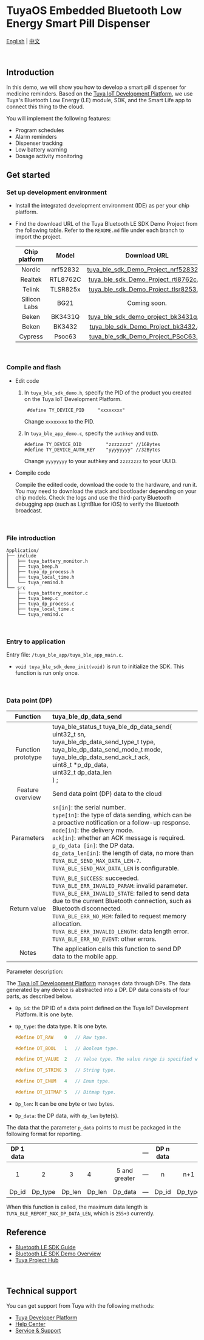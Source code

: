 # TuyaOS Embedded Bluetooth Low Energy Smart Pill Dispenser

[English](./README.md) | [中文](./README_zh.md)

<br>

## Introduction

In this demo, we will show you how to develop a smart pill dispenser for medicine reminders. Based on the [Tuya IoT Development Platform](https://iot.tuya.com/), we use Tuya's Bluetooth Low Energy (LE) module, SDK, and the Smart Life app to connect this thing to the cloud. 

You will implement the following features: 
- Program schedules 
- Alarm reminders 
- Dispenser tracking 
- Low battery warning 
- Dosage activity monitoring

## Get started

### Set up development environment

- Install the integrated development environment (IDE) as per your chip platform.

- Find the download URL of the Tuya Bluetooth LE SDK Demo Project from the following table. Refer to the `README.md` file under each branch to import the project.

   | Chip platform | Model | Download URL |
   | :----------: | :------: | :----------------------------------------------------------: |
   | Nordic | nrf52832 | [tuya_ble_sdk_Demo_Project_nrf52832.git](https://github.com/TuyaInc/tuya_ble_sdk_Demo_Project_nrf52832.git) |
   | Realtek | RTL8762C | [tuya_ble_sdk_Demo_Project_rtl8762c.git](https://github.com/TuyaInc/tuya_ble_sdk_Demo_Project_rtl8762c.git) |
   | Telink | TLSR825x | [tuya_ble_sdk_Demo_Project_tlsr8253.git](https://github.com/TuyaInc/tuya_ble_sdk_Demo_Project_tlsr8253.git) |
   | Silicon Labs | BG21 | Coming soon. |
   | Beken | BK3431Q | [tuya_ble_sdk_demo_project_bk3431q.git](https://github.com/TuyaInc/Tuya_ble_sdk_demo_project_bk3431q.git) |
   | Beken | BK3432 | [tuya_ble_sdk_Demo_Project_bk3432.git](https://github.com/TuyaInc/tuya_ble_sdk_Demo_Project_bk3432.git) |
   | Cypress | Psoc63 | [tuya_ble_sdk_Demo_Project_PSoC63.git](https://github.com/TuyaInc/tuya_ble_sdk_Demo_Project_PSoC63.git) |

<br>

### Compile and flash

- Edit code

   1. In `tuya_ble_sdk_demo.h`, specify the PID of the product you created on the Tuya IoT Development Platform.

      ```
       #define TY_DEVICE_PID     "xxxxxxxx"
      ```

      Change `xxxxxxxx` to the PID.

   2. In `tuya_ble_app_demo.c`, specify the `authkey` and `UUID`.

      ```
      #define TY_DEVICE_DID         "zzzzzzzz" //16Bytes
      #define TY_DEVICE_AUTH_KEY    "yyyyyyyy" //32Bytes
      ```

      Change `yyyyyyyy` to your authkey and `zzzzzzzz` to your UUID.

- Compile code

   Compile the edited code, download the code to the hardware, and run it. You may need to download the stack and bootloader depending on your chip models. Check the logs and use the third-party Bluetooth debugging app (such as LightBlue for iOS) to verify the Bluetooth broadcast.

<br>

### File introduction

```shell
Application/
├── include
│   ├── tuya_battery_monitor.h
│   ├── tuya_beep.h
│   ├── tuya_dp_process.h
│   ├── tuya_local_time.h
│   └── tuya_remind.h
└── src
    ├── tuya_battery_monitor.c
    ├── tuya_beep.c
    ├── tuya_dp_process.c
    ├── tuya_local_time.c
    └── tuya_remind.c
```

<br>

### Entry to application

Entry file: `/tuya_ble_app/tuya_ble_app_main.c`.

+ `void tuya_ble_sdk_demo_init(void)` is run to initialize the SDK. This function is run only once.

<br>

### Data point (DP)

| Function | **tuya_ble_dp_data_send** |
| :------: | :----------------------------------------------------------- |
| Function prototype | tuya_ble_status_t tuya_ble_dp_data_send(<br/>uint32_t sn,<br/>tuya_ble_dp_data_send_type_t type,<br/>tuya_ble_dp_data_send_mode_t mode,<br/>tuya_ble_dp_data_send_ack_t ack,<br/>uint8_t *p_dp_data,<br/>uint32_t dp_data_len<br/>) ; |
| Feature overview | Send data point (DP) data to the cloud |
| Parameters | `sn[in]`: the serial number. <br/>`type[in]`: the type of data sending, which can be a proactive notification or a follow-up response. <br/>`mode[in]`: the delivery mode. <br/>`ack[in]`: whether an ACK message is required. <br/>`p_dp_data [in]`: the DP data. <br/>`dp_data_len[in]`: the length of data, no more than `TUYA_BLE_SEND_MAX_DATA_LEN-7`. `TUYA_BLE_SEND_MAX_DATA_LEN` is configurable. |
| Return value | `TUYA_BLE_SUCCESS`: succeeded. <br/>`TUYA_BLE_ERR_INVALID_PARAM`: invalid parameter. <br/>`TUYA_BLE_ERR_INVALID_STATE`: failed to send data due to the current Bluetooth connection, such as Bluetooth disconnected. <br/>`TUYA_BLE_ERR_NO_MEM`: failed to request memory allocation. <br/>`TUYA_BLE_ERR_INVALID_LENGTH`: data length error. <br/>`TUYA_BLE_ERR_NO_EVENT`: other errors. |
| Notes | The application calls this function to send DP data to the mobile app. |

Parameter description:

The [Tuya IoT Development Platform](https://iot.tuya.com/) manages data through DPs. The data generated by any device is abstracted into a DP. DP data consists of four parts, as described below.

- `Dp_id`: the DP ID of a data point defined on the Tuya IoT Development Platform. It is one byte.


- `Dp_type`: the data type. It is one byte.

   ```c
   #define DT_RAW    0   // Raw type.

   #define DT_BOOL   1   // Boolean type.

   #define DT_VALUE  2   // Value type. The value range is specified when a DP of value type is created on the Tuya IoT Development Platform.

   #define DT_STRING 3   // String type.

   #define DT_ENUM   4   // Enum type.

   #define DT_BITMAP 5   // Bitmap type.
   ```

- `Dp_len`: It can be one byte or two bytes.


- `Dp_data`: the DP data, with `dp_len` byte(s).


The data that the parameter `p_data` points to must be packaged in the following format for reporting.

| DP 1 data |         |        |        |         | — | DP n data |         |        |         |
| :---------: | :-----: | :----: | ------ | :-----: | :--- | :---------: | :-----: | :----: | :-----: |
| 1 | 2 | 3 | 4 | 5 and greater | — | n | n+1 | n+2 | n+3 and greater |
| Dp_id | Dp_type | Dp_len | Dp_len | Dp_data | — | Dp_id | Dp_type | Dp_len | Dp_data |

When this function is called, the maximum data length is `TUYA_BLE_REPORT_MAX_DP_DATA_LEN`, which is `255+3` currently.



## Reference

- [Bluetooth LE SDK Guide](https://developer.tuya.com/en/docs/iot/tuya-ble-sdk-user-guide?id=K9h5zc4e5djd9#title-13-The%20callback%20event%20of%20tuya%20ble%20sdk)
- [Bluetooth LE SDK Demo Overview](https://developer.tuya.com/en/docs/iot/tuya-ble-sdk-demo-instruction-manual?id=K9gq09szmvy2o)
- [Tuya Project Hub](https://developer.tuya.com/demo)

<br>


## Technical support

You can get support from Tuya with the following methods:

+ [Tuya Developer Platform](https://developer.tuya.com/en/)
+ [Help Center](https://support.tuya.com/en/help)
+ [Service & Support](https://service.console.tuya.com)

<br>
